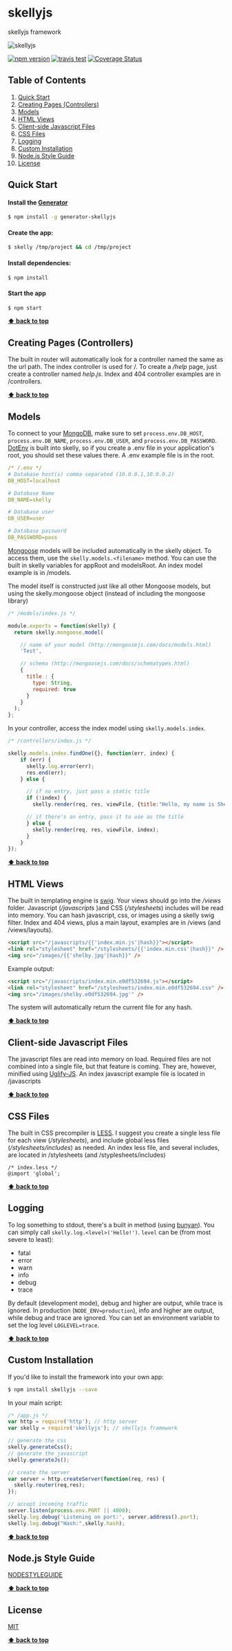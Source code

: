 # skellyjs

skellyjs framework

![skellyjs](https://avatars3.githubusercontent.com/u/14166772?v=3&s=200)

[![npm version](https://badge.fury.io/js/skellyjs.svg)](http://badge.fury.io/js/skellyjs)
[![travis test](https://travis-ci.org/skellyjs/skellyjs.svg?branch=master)](https://travis-ci.org/skellyjs/skellyjs)
[![Coverage Status](https://coveralls.io/repos/skellyjs/skellyjs/badge.svg?branch=master&service=github)](https://coveralls.io/github/skellyjs/skellyjs?branch=master)

## Table of Contents

  1. [Quick Start](#quick-start)
  1. [Creating Pages (Controllers)](#creating-pages-controllers)
  1. [Models](#models)
  1. [HTML Views](#html-views)
  1. [Client-side Javascript Files](#client-side-javascript-files)
  1. [CSS Files](#css-files)
  1. [Logging](#logging)
  1. [Custom Installation](#custom-installation)
  1. [Node.js Style Guide](#nodejs-style-guide)
  1. [License](#license)

## Quick Start
#### Install the [Generator](https://npmjs.com/package/generator-skellyjs)

```bash
$ npm install -g generator-skellyjs
```

#### Create the app:

```bash
$ skelly /tmp/project && cd /tmp/project
```

#### Install dependencies:

```bash
$ npm install
```

#### Start the app

```bash
$ npm start
```
**[⬆ back to top](#table-of-contents)**

## Creating Pages (Controllers)

The built in router will automatically look for a controller named the same as the url path.  The index controller is used for /. To create a */help* page, just create a controller named *help.js*.  Index and 404 controller examples are in /controllers.

**[⬆ back to top](#table-of-contents)**

## Models

To connect to your [MongoDB](https://www.mongodb.org), make sure to set ```process.env.DB_HOST```, ```process.env.DB_NAME```, ```process.env.DB_USER```, and ```process.env.DB_PASSWORD```.  [DotEnv](https://github.com/motdotla/dotenv) is built into skelly, so if you create a .env file in your application's root, you should set these values there.  A .env example file is in the root.

```yaml
/* /.env */
# Database host(s) comma separated (10.0.0.1,10.0.0.2)
DB_HOST=localhost

# Database Name
DB_NAME=skelly

# Database user
DB_USER=user

# Database password
DB_PASSWORD=pass
```

[Mongoose](http://mongoosejs.com) models will be included automatically in the skelly object.  To access them, use the ```skelly.models.<filename>``` method.  You can use the built in skelly variables for appRoot and modelsRoot.  An index model example is in /models.

The model itself is constructed just like all other Mongoose models, but using the skelly.mongoose object (instead of including the mongoose library)

```javascript
/* /models/index.js */

module.exports = function(skelly) {
  return skelly.mongoose.model(

    // name of your model (http://mongoosejs.com/docs/models.html)
    'Test',

    // schema (http://mongoosejs.com/docs/schematypes.html)
    {
      title : {
        type: String,
        required: true
      }
    }
  );
};
```

In your controller, access the index model using ```skelly.models.index```.

```javascript
/* /controllers/index.js */

skelly.models.index.findOne({}, function(err, index) {
	if (err) {
	  skelly.log.error(err);
	  res.end(err);
	} else {

	  // if no entry, just pass a static title
	  if (!index) {
	    skelly.render(req, res, viewFile, {title:"Hello, my name is Shelby!"});

	  // if there's an entry, pass it to use as the title
	  } else {
	    skelly.render(req, res, viewFile, index);
	  }
	}
});
```



**[⬆ back to top](#table-of-contents)**

## HTML Views

The built in templating engine is [swig](http://paularmstrong.github.io/swig/).  Your views should go into the */views* folder.  Javascript (*/javascripts* )and CSS (*/stylesheets*) includes will be read into memory.  You can hash javascript, css, or images using a skelly swig filter. Index and 404 views, plus a main layout, examples are in /views (and /views/layouts).

```html
<script src="/javascripts/{{'index.min.js'|hash}}"></script>
<link rel="stylesheet" href="/stylesheets/{{'index.min.css'|hash}}" />
<img src="/images/{{'shelby.jpg'|hash}}" />
```
Example output:
```html
<script src="/javascripts/index.min.e0df532694.js"></script>
<link rel="stylesheet" href="/stylesheets/index.min.e0df532694.css" />
<img src="/images/shelby.e0df532694.jpg'" />
```

The system will automatically return the current file for any hash.

**[⬆ back to top](#table-of-contents)**

## Client-side Javascript Files

The javascript files are read into memory on load.  Required files are not combined into a single file, but that feature is coming.  They are, however, minified using [Uglify-JS](https://github.com/mishoo/UglifyJS2).  An index javascript example file is located in /javascripts

**[⬆ back to top](#table-of-contents)**

## CSS Files

The built in CSS precompiler is [LESS](http://lesscss.org).  I suggest you create a single less file for each view (*/stylesheets*), and include global less files (*/stylesheets/includes*) as needed.  An index less file, and several includes, are located in /stylesheets (and /styplesheets/includes)
```less
/* index.less */
@import 'global';
```

**[⬆ back to top](#table-of-contents)**

## Logging

To log something to stdout, there's a built in method (using [bunyan](https://github.com/trentm/node-bunyan)).  You can simply call ```skelly.log.<level>('Hello!')```.
```level``` can be (from most severe to least):
   * fatal
   * error
   * warn
   * info
   * debug
   * trace

By default (development mode), debug and higher are output, while trace is ignored.  In production (```NODE_ENV=production```), info and higher are output, while debug and trace are ignored.  You can set an environment variable to set the log level ```LOGLEVEL=trace```.

**[⬆ back to top](#table-of-contents)**

## Custom Installation

If you'd like to install the framework into your own app:

```sh
$ npm install skellyjs --save
```

In your main script:

```javascript
/* /app.js */
var http = require('http'); // http server
var skelly = require('skellyjs'); // skellyjs framework

// generate the css
skelly.generateCss();
// generate the javascript
skelly.generateJs();

// create the server
var server = http.createServer(function(req, res) {
  skelly.router(req,res);
});

// accept incoming traffic
server.listen(process.env.PORT || 4000);
skelly.log.debug('Listening on port:', server.address().port);
skelly.log.debug("Hash:",skelly.hash);
```

**[⬆ back to top](#table-of-contents)**

## Node.js Style Guide
[NODESTYLEGUIDE](NODESTYLEGUIDE.md)

**[⬆ back to top](#table-of-contents)**

## License

  [MIT](LICENSE)

**[⬆ back to top](#table-of-contents)**
